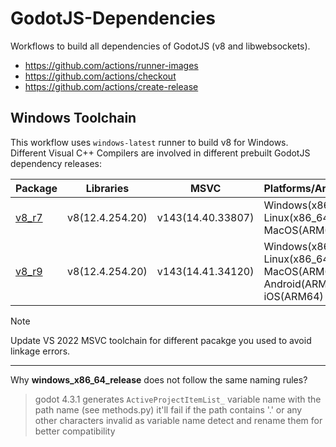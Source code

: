 # GodotJS-Dependencies
Workflows to build all dependencies of GodotJS (v8 and libwebsockets).


- https://github.com/actions/runner-images
- https://github.com/actions/checkout
- https://github.com/actions/create-release


## Windows Toolchain

This workflow uses `windows-latest` runner to build v8 for Windows. 
Different Visual C++ Compilers are involved in different prebuilt GodotJS dependency releases:

| Package | Libraries | MSVC | Platforms/Architectures |
|---|---|---|---|
|[v8_r7](https://github.com/ialex32x/GodotJS-Dependencies/releases/download/v8_r7/v8_r7.zip)|v8(12.4.254.20)| v143(14.40.33807)| Windows(x86_64), Linux(x86_64), MacOS(ARM64) |
|[v8_r9](https://github.com/ialex32x/GodotJS-Dependencies/releases/download/v8_r9/v8_r9.zip)|v8(12.4.254.20)| v143(14.41.34120)| Windows(x86_64), Linux(x86_64), MacOS(ARM64), Android(ARM64-v8a), iOS(ARM64) |

> [!NOTE]
> Update VS 2022 MSVC toolchain for different pacakge you used to avoid linkage errors.

-----

Why **windows_x86_64_release** does not follow the same naming rules?
> godot 4.3.1 generates `ActiveProjectItemList_` variable name with the path name (see methods.py)
> it'll fail if the path contains '.' or any other characters invalid as variable name
> detect and rename them for better compatibility
